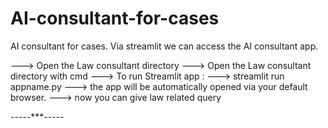 # AI-consultant-for-cases
AI consultant for cases. Via streamlit we can access the AI consultant app.

---> Open the Law consultant directory
---> Open the Law consultant directory with cmd
---> To run Streamlit app :
---> streamlit run appname.py
---> the app will be automatically opened via your default browser.
---> now you can give law related query 

-----***-----
